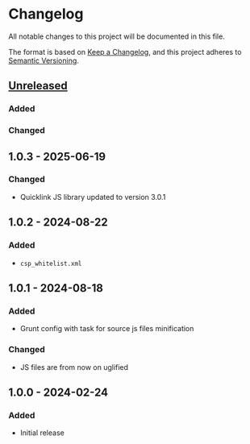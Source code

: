 # Changelog

All notable changes to this project will be documented in this file.

The format is based on [Keep a Changelog](https://keepachangelog.com/en/1.1.0/),
and this project adheres to [Semantic Versioning](https://semver.org/spec/v2.0.0.html).

## [Unreleased]
### Added
### Changed

## 1.0.3 - 2025-06-19
### Changed
- Quicklink JS library updated to version 3.0.1

## 1.0.2 - 2024-08-22
### Added
- `csp_whitelist.xml`

## 1.0.1 - 2024-08-18
### Added
- Grunt config with task for source js files minification
### Changed
- JS files are from now on uglified

## 1.0.0 - 2024-02-24
### Added
- Initial release

[unreleased]: https://github.com/collabpl/magento2-module-quicklink/compare/1.0.2...HEAD
[1.0.2]: https://github.com/collabpl/magento2-module-quicklink/compare/1.0.1...1.0.2
[1.0.1]: https://github.com/collabpl/magento2-module-quicklink/compare/1.0.0...1.0.1
[1.0.0]: https://github.com/collabpl/magento2-module-quicklink/releases/tag/1.0.0

